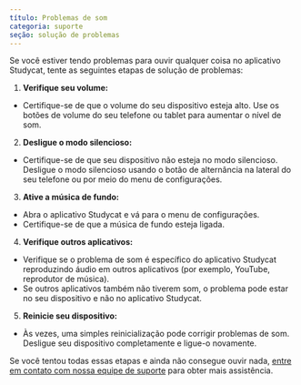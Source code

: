 ```yaml
---
título: Problemas de som
categoria: suporte
seção: solução de problemas
---
```

Se você estiver tendo problemas para ouvir qualquer coisa no aplicativo Studycat, tente as seguintes etapas de solução de problemas:

1. **Verifique seu volume:**

* Certifique-se de que o volume do seu dispositivo esteja alto. Use os botões de volume do seu telefone ou tablet para aumentar o nível de som.
2. **Desligue o modo silencioso:**

* Certifique-se de que seu dispositivo não esteja no modo silencioso. Desligue o modo silencioso usando o botão de alternância na lateral do seu telefone ou por meio do menu de configurações.
3. **Ative a música de fundo:**

* Abra o aplicativo Studycat e vá para o menu de configurações.
* Certifique-se de que a música de fundo esteja ligada.
4. **Verifique outros aplicativos:**

* Verifique se o problema de som é específico do aplicativo Studycat reproduzindo áudio em outros aplicativos (por exemplo, YouTube, reprodutor de música).
* Se outros aplicativos também não tiverem som, o problema pode estar no seu dispositivo e não no aplicativo Studycat.
5. **Reinicie seu dispositivo:**

* Às vezes, uma simples reinicialização pode corrigir problemas de som. Desligue seu dispositivo completamente e ligue-o novamente.

Se você tentou todas essas etapas e ainda não consegue ouvir nada, [entre em contato com nossa equipe de suporte](https://help.Studycat.com/hc/en-us/requests/new) para obter mais assistência.